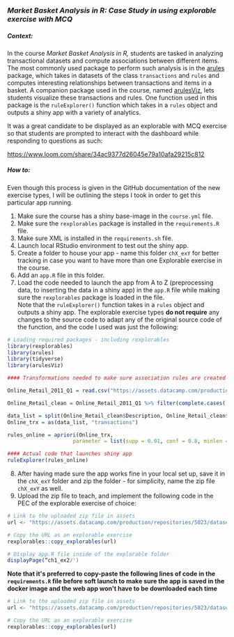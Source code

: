 ### _Market Basket Analysis in R: Case Study in using explorable exercise with MCQ_

##### Context:

In the course _Market Basket Analysis in R,_ students are tasked in analyzing transactional datasets and compute associations between different items. The most commonly used package to perform such analysis is in the [arules](https://www.rdocumentation.org/packages/arules/versions/1.6-4) package, which takes in datasets of the class `transactions` and `rules` and computes interesting relationships between transactions and items in a basket. A companion package used in the course, named [arulesViz](https://www.rdocumentation.org/packages/arulesViz/versions/1.3-3), lets students visualize these transactions and rules. One function used in this package is the `ruleExplorer()` function which takes in a `rules` object and outputs a shiny app with a variety of analytics. 

It was a great candidate to be displayed as an explorable with MCQ exercise so that students are prompted to interact with the dashboard while responding to questions as such:

https://www.loom.com/share/34ac9377d26045e79a10afa29215c812


##### How to:

Even though this process is given in the GitHub documentation of the new exercise types, I will be outlining the steps I took in order to get this particular app running.

1) Make sure the course has a shiny base-image in the `course.yml` file.
2) Make sure the `rexplorables` package is installed in the `requirements.R` file.
3) Make sure XML is installed in the `requirements.sh` file.
4) Launch local RStudio environment to test out the shiny app.
5) Create a folder to house your app - name this folder `chX_exY` for better tracking in case you want to have more than one Explorable exercise in the course.
6) Add an `app.R` file in this folder.
7) Load the code needed to launch the app from A to Z (preprocessing data, to inserting the data in a shiny app) in the `app.R` file while making sure the `rexplorables` package is loaded in the file. <br>
  Note that the `ruleExplorer()` function takes in a `rules` object and outputs a shiny app. The explorable exercise types **do not require** any changes to the source code to adapt any of the original source code of the function, and the code I used was just the following: <br>
  ```R
  # Loading required packages - including rexplorables
library(rexplorables)
library(arules)
library(tidyverse)
library(arulesViz)

#### Transformations needed to make sure association rules are created

Online_Retail_2011_Q1 = read.csv("https://assets.datacamp.com/production/repositories/5023/datasets/8759a37fd5570a976159ff8fcf97af521bd3c778/Online_Retail_2011_Q1_sub.csv", header = TRUE)

Online_Retail_clean = Online_Retail_2011_Q1 %>% filter(complete.cases(.))

data_list = split(Online_Retail_clean$Description, Online_Retail_clean$InvoiceNo)
Online_trx = as(data_list, "transactions")

rules_online = apriori(Online_trx,
                       parameter = list(supp = 0.01, conf = 0.8, minlen = 2))

#### Actual code that launches shiny app
ruleExplorer(rules_online)
```
8) After having made sure the app works fine in your local set up, save it in the `chX_exY` folder and zip the folder - for simplicity, name the zip file `chX_exY` as well.
9) Upload the zip file to teach, and implement the following code in the PEC of the explorable exercise of choice: <br>
```R
# Link to the uploaded zip file in assets
url <- "https://assets.datacamp.com/production/repositories/5023/datasets/04f991c1cf726753a3ba0b98c4c2d10a16bb7850/ch1_ex2.zip"

# Copy the URL as an explorable exercise
rexplorables::copy_explorables(url)

# Display app.R file inside of the explorable folder
displayPage(“ch1_ex2/')

```

**Note that it's preferred to copy-paste the following lines of code in the `requirements.R` file before soft launch to make sure the app is saved in the docker image and the web app won't have to be downloaded each time** 

```R
# Link to the uploaded zip file in assets
url <- "https://assets.datacamp.com/production/repositories/5023/datasets/04f991c1cf726753a3ba0b98c4c2d10a16bb7850/ch1_ex2.zip"

# Copy the URL as an explorable exercise
rexplorables::copy_explorables(url)
```





